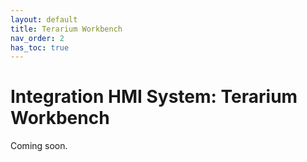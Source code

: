 ```yaml
---
layout: default
title: Terarium Workbench
nav_order: 2
has_toc: true
---
```

# Integration HMI System: Terarium Workbench

Coming soon.
